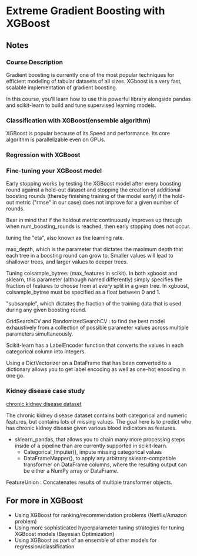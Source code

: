 # Extreme Gradient Boosting with XGBoost

## Notes

### Course Description

Gradient boosting is currently one of the most popular techniques for efficient modeling of tabular datasets of all sizes. XGboost is a very fast, scalable implementation of gradient boosting.

In this course, you'll learn how to use this powerful library alongside pandas and scikit-learn to build and tune supervised learning models.

### Classification with XGBoost(ensemble algorithm)

XGBoost is popular because of its Speed and performance. Its core algorithm is parallelizable even on GPUs.

### Regression with XGBoost

### Fine-tuning your XGBoost model

Early stopping works by testing the XGBoost model after every boosting round against a hold-out dataset and stopping the creation of additional boosting rounds (thereby finishing training of the model early) if the hold-out metric ("rmse" in our case) does not improve for a given number of rounds.

Bear in mind that if the holdout metric continuously improves up through when num_boosting_rounds is reached, then early stopping does not occur.

tuning the "eta", also known as the learning rate.

max_depth, which is the parameter that dictates the maximum depth that each tree in a boosting round can grow to. Smaller values will lead to shallower trees, and larger values to deeper trees.

Tuning colsample_bytree: (max_features in scikit). In both xgboost and sklearn, this parameter (although named differently) simply specifies the fraction of features to choose from at every split in a given tree. In xgboost, colsample_bytree must be specified as a float between 0 and 1.

"subsample", which dictates the fraction of the training data that is used during any given boosting round.

GridSearchCV and RandomizedSearchCV : to find the best model exhaustively from a collection of possible parameter values across multiple parameters simultaneously.

 Scikit-learn has a LabelEncoder function that converts the values in each categorical column into integers.

 Using a DictVectorizer on a DataFrame that has been converted to a dictionary allows you to get label encoding as well as one-hot encoding in one go.

### Kidney disease case study

[chronic kidney disease dataset](https://archive.ics.uci.edu/ml/datasets/chronic_kidney_disease)

The chronic kidney disease dataset contains both categorical and numeric features, but contains lots of missing values. The goal here is to predict who has chronic kidney disease given various blood indicators as features.

- sklearn_pandas, that allows you to chain many more processing steps inside of a pipeline than are currently supported in scikit-learn.
  - Categorical_Imputer(), impute missing categorical values
  - DataFrameMapper(), to apply any arbitrary sklearn-compatible transformer on DataFrame columns, where the resulting output can be either a NumPy array or DataFrame.

 FeatureUnion : Concatenates results of multiple transformer objects.

## For more in XGBoost

- Using XGBoost for ranking/recommendation problems (Netflix/Amazon problem)
- Using more sophisticated hyperparameter tuning strategies for tuning XGBoost models (Bayesian Optimization)
- Using XGBoost as part of an ensemble of other models for regression/classification